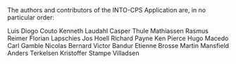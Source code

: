 The authors and contributors of the INTO-CPS Application are, in no particular
order:

Luis Diogo Couto
Kenneth Laudahl
Casper Thule Mathiassen
Rasmus Reimer
Florian Lapschies
Jos Hoell
Richard Payne
Ken Pierce
Hugo Macedo
Carl Gamble
Nicolas Bernard
Victor Bandur
Etienne Brosse
Martin Mansfield
Anders Terkelsen
Kristoffer Stampe Villadsen
